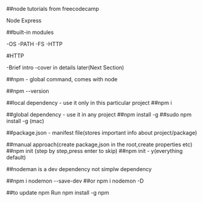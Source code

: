 ##node tutorials from freecodecamp

Node Express

##built-in modules

-OS
-PATH
-FS
-HTTP

#HTTP

-Brief intro
-cover in details later(Next Section)

##npm - global command, comes with node



##npm --version

##local dependency - use it only in this particular project
##npm i <pacakageName>

##global dependency - use it in any project
##npm install -g <packageName>
##sudo npm install -g <packageName> (mac)


##package.json - manifest file(stores important info about project/package)

##manual approach(create package,json in the root,create properties etc)
##npm init (step by step,press enter to skip)
##npm init - y(everything default)

##nodeman is a dev dependency not simplw dependency

##npm i nodemon --save-dev
##or npm i nodemon -D

##to update npm Run npm install -g npm